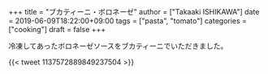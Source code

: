 +++
title = "ブカティーニ・ボロネーゼ"
author = ["Takaaki ISHIKAWA"]
date = 2019-06-09T18:22:00+09:00
tags = ["pasta", "tomato"]
categories = ["cooking"]
draft = false
+++

冷凍してあったボロネーゼソースをブカティーニでいただきました。

{{< tweet 1137572889849237504 >}}
